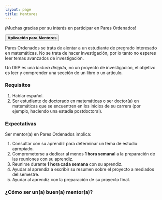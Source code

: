 ```yaml
---
layout: page
title: Mentores
---
```


¡Muchas gracias por su interés en participar en Pares Ordenados!

<button class="button button1" onclick="open('{{ '/mentores' | prepend: site.baseurl }}')"><b>Aplicación para Mentores</b></button>

Pares Ordenados se trata de alentar a un estudiante de pregrado interesado en matemáticas. No se trata de hacer investigación, por lo tanto no esperes leer temas avanzados de investigación.

Un DRP es una _lectura dirigida_, no un proyecto de investigación, el objetivo es leer y comprender una sección de un libro o un artículo.

### Requisitos
1. Hablar español.
2. Ser estudiante de doctorado en matemáticas o ser doctor(a) en matemáticas que se encuentren en los inicios de su carrera (por ejemplo, haciendo una estadía postdoctoral).

### Expectativas
Ser mentor(a) en Pares Ordenados implica:
1. Consultar con su aprendiz para determinar un tema de estudio apropiado.
2. Comprometerse a dedicar al menos **1 hora semanal** a la preparación de las reuniones con su aprendiz.
3. Reunirse durante **1 hora cada semana** con su aprendiz.
4. Ayudar al aprendiz a escribir su resumen sobre el proyecto a mediados del semestre.
5. Ayudar al aprendiz con la preparación de su proyecto final.
<!--<div style="text-align: justify">
<ol>
    <li>Consultar con su aprendiz para determinar un tema de estudio apropiado.</li>
	<li>Comprometerse a dedicar al menos <b>1 hora semanal</b> a la preparación de las reuniones con su aprendiz.</li>
    <li>Reunirse durante <b>1 hora cada semana</b> con su aprendiz.</li>
    <li>Ayudar al aprendiz a escribir su resumen sobre el proyecto a mediados del semestre.</li>
    <li>Ayudar al aprendiz con la preparación de su proyecto final.</li>   
</ol>
</div>-->


### ¿Cómo ser un(a) buen(a) mentor(a)?